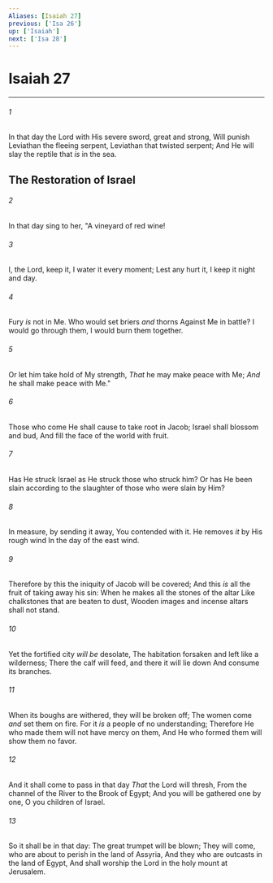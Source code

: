 ```yaml
---
Aliases: [Isaiah 27]
previous: ['Isa 26']
up: ['Isaiah']
next: ['Isa 28']
---
```

# Isaiah 27

***


###### 1 
In that day the Lord with His severe sword, great and strong, Will punish Leviathan the fleeing serpent, Leviathan that twisted serpent; And He will slay the reptile that _is_ in the sea.

## The Restoration of Israel 

###### 2 
In that day sing to her, "A vineyard of red wine! 

###### 3 
I, the Lord, keep it, I water it every moment; Lest any hurt it, I keep it night and day. 

###### 4 
Fury _is_ not in Me. Who would set briers _and_ thorns Against Me in battle? I would go through them, I would burn them together. 

###### 5 
Or let him take hold of My strength, _That_ he may make peace with Me; _And_ he shall make peace with Me." 

###### 6 
Those who come He shall cause to take root in Jacob; Israel shall blossom and bud, And fill the face of the world with fruit. 

###### 7 
Has He struck Israel as He struck those who struck him? Or has He been slain according to the slaughter of those who were slain by Him? 

###### 8 
In measure, by sending it away, You contended with it. He removes _it_ by His rough wind In the day of the east wind. 

###### 9 
Therefore by this the iniquity of Jacob will be covered; And this _is_ all the fruit of taking away his sin: When he makes all the stones of the altar Like chalkstones that are beaten to dust, Wooden images and incense altars shall not stand. 

###### 10 
Yet the fortified city _will be_ desolate, The habitation forsaken and left like a wilderness; There the calf will feed, and there it will lie down And consume its branches. 

###### 11 
When its boughs are withered, they will be broken off; The women come _and_ set them on fire. For it _is_ a people of no understanding; Therefore He who made them will not have mercy on them, And He who formed them will show them no favor. 

###### 12 
And it shall come to pass in that day _That_ the Lord will thresh, From the channel of the River to the Brook of Egypt; And you will be gathered one by one, O you children of Israel. 

###### 13 
So it shall be in that day: The great trumpet will be blown; They will come, who are about to perish in the land of Assyria, And they who are outcasts in the land of Egypt, And shall worship the Lord in the holy mount at Jerusalem.
